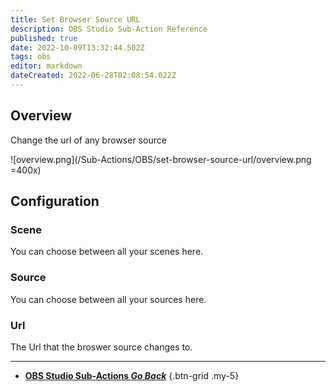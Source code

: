 ```yaml
---
title: Set Browser Source URL
description: OBS Studio Sub-Action Reference
published: true
date: 2022-10-09T13:32:44.502Z
tags: obs
editor: markdown
dateCreated: 2022-06-28T02:08:54.022Z
---
```


## Overview
Change the url of any browser source

![overview.png](/Sub-Actions/OBS/set-browser-source-url/overview.png =400x)

## Configuration
### Scene
You can choose between all your scenes here.

### Source
You can choose between all your sources here.

### Url
The Url that the broswer source changes to.

---

- [<i class="mdi mdi-chevron-left"></i> **OBS Studio Sub-Actions *Go Back***](/en/Sub-Actions/OBS)
{.btn-grid .my-5}